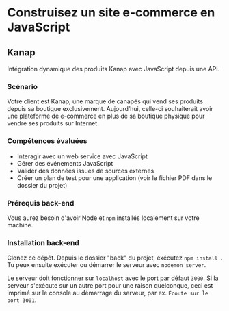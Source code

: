 # Construisez un site e-commerce en JavaScript

## Kanap
Intégration dynamique des produits Kanap avec JavaScript depuis une API.

### Scénario

Votre client est Kanap, une marque de canapés qui vend ses produits depuis sa boutique exclusivement. Aujourd’hui, celle-ci souhaiterait avoir une plateforme de e-commerce en plus de sa boutique physique pour vendre ses produits sur Internet.

### Compétences évaluées

- Interagir avec un web service avec JavaScript
- Gérer des événements JavaScript
- Valider des données issues de sources externes
- Créer un plan de test pour une application (voir le fichier PDF dans le dossier du projet)

### Prérequis back-end ###

Vous aurez besoin d'avoir Node et `npm` installés localement sur votre machine.

### Installation back-end ###

Clonez ce dépôt. Depuis le dossier "back" du projet, exécutez `npm install `. Tu
peux ensuite exécuter ou démarrer le serveur avec `nodemon server`. 

Le serveur doit fonctionner sur `localhost` avec le port par défaut `3000`. Si la
serveur s'exécute sur un autre port pour une raison quelconque, ceci est imprimé sur le
console au démarrage du serveur, par ex. `Écoute sur le port 3001`.
